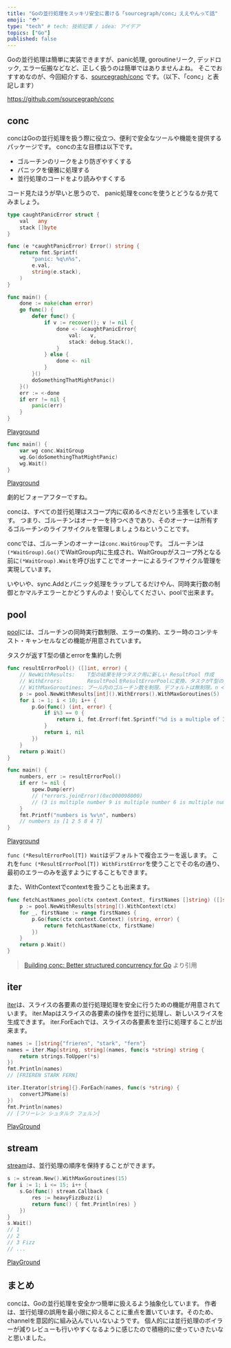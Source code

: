 ```yaml
---
title: "Goの並行処理をスッキリ安全に書ける「sourcegraph/conc」ええやんって話"
emoji: "⛑"
type: "tech" # tech: 技術記事 / idea: アイデア
topics: ["Go"]
published: false
---
```


Goの並行処理は簡単に実装できますが、panic処理, goroutineリーク, デッドロック, エラー伝搬などなど、正しく扱うのは簡単ではありませんよね。
そこでおすすめなのが、今回紹介する、[sourcegraph/conc](https://github.com/sourcegraph/conc) です。（以下、「conc」と表記します）

https://github.com/sourcegraph/conc

## conc

concはGoの並行処理を扱う際に役立つ、便利で安全なツールや機能を提供するパッケージです。
concの主な目標は以下です。

- ゴルーチンのリークをより防ぎやすくする
- パニックを優雅に処理する
- 並行処理のコードをより読みやすくする

コード見たほうが早いと思うので、
panic処理をconcを使うとどうなるか見てみましょう。

```go
type caughtPanicError struct {
	val   any
	stack []byte
}

func (e *caughtPanicError) Error() string {
	return fmt.Sprintf(
		"panic: %q\n%s",
		e.val,
		string(e.stack),
	)
}

func main() {
	done := make(chan error)
	go func() {
		defer func() {
			if v := recover(); v != nil {
				done <- &caughtPanicError{
					val:   v,
					stack: debug.Stack(),
				}
			} else {
				done <- nil
			}
		}()
		doSomethingThatMightPanic()
	}()
	err := <-done
	if err != nil {
		panic(err)
	}
}
```

[Playground](https://go.dev/play/p/-A49CQNtTCc)

```go
func main() {
	var wg conc.WaitGroup
	wg.Go(doSomethingThatMightPanic)
	wg.Wait()
}
```

[Playground](https://go.dev/play/p/KbnQsuqHtNI)

劇的ビフォーアフターですね。

concは、すべての並行処理はスコープ内に収めるべきだという主張をしています。
つまり、ゴルーチンはオーナーを持つべきであり、そのオーナーは所有するゴルーチンのライフサイクルを管理しましょうねということです。

concでは、ゴルーチンのオーナーは`conc.WaitGroup`です。
ゴルーチンは`(*WaitGroup).Go()`でWaitGroup内に生成され、WaitGroupがスコープ外となる前に`(*WaitGroup).Wait`を呼び出すことでオーナーによるライフサイクル管理を実現しています。

いやいや、sync.Addとパニック処理をラップしてるだけやん、同時実行数の制御とかマルチエラーとかどうすんのよ！安心してください、poolで出来ます。

## pool

[pool](https://pkg.go.dev/github.com/sourcegraph/conc@v0.3.0/pool#pkg-index)には、ゴルーチンの同時実行数制限、エラーの集約、エラー時のコンテキスト・キャンセルなどの機能が用意されています。

タスクが返すT型の値とerrorを集約した例

```go
func resultErrorPool() ([]int, error) {
    // NewWithResults:    T型の結果を持つタスク用に新しい ResultPool 作成
    // WithErrors:        ResultPoolをResultErrorPoolに変換、タスクがT型の結果とエラーを返す。
    // WithMaxGoroutines: プール内のゴルーチン数を制限、デフォルトは無制限。n < 1 の場合はパニックになる
    p := pool.NewWithResults[int]().WithErrors().WithMaxGoroutines(5)
    for i := 1; i < 10; i++ {
        p.Go(func() (int, error) {
            if i%3 == 0 {
                return i, fmt.Errorf(fmt.Sprintf("%d is a multiple of 3", i))
            }
            return i, nil
        })
    }
    return p.Wait()
}

func main() {
    numbers, err := resultErrorPool()
	if err != nil {
		spew.Dump(err)
		// (*errors.joinError)(0xc000098000)
		// (3 is multiple number 9 is multiple number 6 is multiple number)
	}
	fmt.Printf("numbers is %v\n", numbers)
	// numbers is [1 2 5 8 4 7]
}
```

[Playground](https://go.dev/play/p/MjHGHEeCZ1z)

`func (*ResultErrorPool[T]) Wait`はデフォルトで複合エラーを返します。
これを`func (*ResultErrorPool[T]) WithFirstError`を使うことでその名の通り、最初のエラーのみを返すようにすることもできます。

また、WithContextでcontextを扱うことも出来ます。

```go
func fetchLastNames_pool(ctx context.Context, firstNames []string) ([]string, error) {
	p := pool.NewWithResults[string]().WithContext(ctx)
	for _, firstName := range firstNames {
		p.Go(func(ctx context.Context) (string, error) {
			return fetchLastName(ctx, firstName)
		})
	}
	return p.Wait()
}
```

> [Building conc: Better structured concurrency for Go](https://sourcegraph.com/blog/building-conc-better-structured-concurrency-for-go) より引用

## iter

[iter](https://pkg.go.dev/github.com/sourcegraph/conc/iter)は、スライスの各要素の並行処理処理を安全に行うための機能が用意されています。
iter.Mapはスライスの各要素の操作を並行に処理し、新しいスライスを生成できます。
iter.ForEachでは、スライスの各要素を並行に処理することが出来ます。

```go
names := []string{"frieren", "stark", "fern"}
names = iter.Map[string, string](names, func(s *string) string {
    return strings.ToUpper(*s)
})
fmt.Println(names)
// [FRIEREN STARK FERN]

iter.Iterator[string]{}.ForEach(names, func(s *string) {
    convertJPName(s)
})
fmt.Println(names)
// [フリーレン シュタルク フェルン]
```

[PlayGround](https://go.dev/play/p/-eEhj6iXWAb)

## stream

[stream](https://pkg.go.dev/github.com/sourcegraph/conc@v0.3.0/stream)は、並行処理の順序を保持することができます。

```go
s := stream.New().WithMaxGoroutines(15)
for i := 1; i <= 15; i++ {
    s.Go(func() stream.Callback {
        res := heavyFizzBuzz(i)
        return func() { fmt.Println(res) }
    })
}
s.Wait()
// 1
// 2
// 3 Fizz
// ...
```

[PlayGround](https://go.dev/play/p/jcKXk2Bd-z2)

## まとめ
concは、Goの並行処理を安全かつ簡単に扱えるよう抽象化しています。
作者は、並行処理の誤用を最小限に抑えることに重点を置いています。そのため、channelを意図的に組み込んでいいないようです。
個人的には並行処理のボイラーが減りレビューも行いやすくなるように感じたので積極的に使っていきたいなと思いました。
